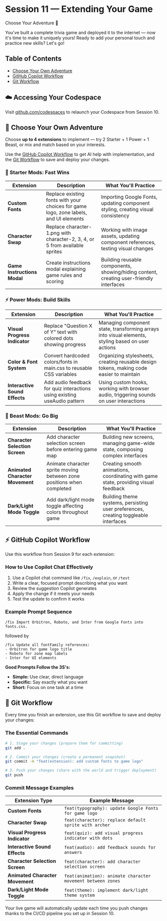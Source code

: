 # Session 11 — Extending Your Game

Choose Your Adventure 🎯

You've built a complete trivia game and deployed it to the internet — now it's time to make it uniquely yours! Ready to add your personal touch and practice new skills? Let's go!

## Table of Contents

- [Choose Your Own Adventure](#choose-your-own-adventure)
- [GitHub Copilot Workflow](#github-copilot-workflow)
- [Git Workflow](#git-workflow)

<a id="accessing-your-codespace"></a>

## ☁️ Accessing Your Codespace

Visit [github.com/codespaces](https://github.com/codespaces) to relaunch your Codespace from Session 10.

<a id="choose-your-own-adventure"></a>

## 🎯 Choose Your Own Adventure

Choose **up to 4 extensions** to implement — try 2 Starter + 1 Power + 1 Beast, or mix and match based on your interests.

Use the [GitHub Copilot Workflow](#github-copilot-workflow) to get AI help with implementation, and the [Git Workflow](#git-workflow) to save and deploy your changes.

### 🚀 Starter Mods: Fast Wins

| Extension     | Description          | What You'll Practice |
|---------------|----------------------|----------------------|
| **Custom Fonts** | Replace existing fonts with your choices for game logo, zone labels, and UI elements | Importing Google Fonts, updating component styling, creating visual consistency |
| **Character Swap** | Replace character-1.png with character-2, 3, 4, or 5 from available sprites | Working with image assets, updating component references, testing visual changes |
| **Game Instructions Modal** | Create instructions modal explaining game rules and scoring | Building reusable components, showing/hiding content, creating user-friendly interfaces |

### ⚡ Power Mods: Build Skills

| Extension     | Description          | What You'll Practice |
|---------------|----------------------|----------------------|
| **Visual Progress Indicator** | Replace "Question X of Y" text with colored dots showing progress | Managing component state, transforming arrays into visual elements, styling based on user actions |
| **Color & Font System** | Convert hardcoded colors/fonts in main.css to reusable CSS variables | Organizing stylesheets, creating reusable design tokens, making code easier to maintain |
| **Interactive Sound Effects** | Add audio feedback for quiz interactions using existing useAudio pattern | Using custom hooks, working with browser audio, triggering sounds on user interactions |

### 🦁 Beast Mods: Go Big

| Extension     | Description          | What You'll Practice |
|---------------|----------------------|----------------------|
| **Character Selection Screen** | Add character selection screen before entering game map | Building new screens, managing game-wide state, composing complex interfaces |
| **Animated Character Movement** | Animate character sprite moving between zone positions when completed | Creating smooth animations, coordinating with game state, providing visual feedback |
| **Dark/Light Mode Toggle** | Add dark/light mode toggle affecting colors throughout game | Building theme systems, persisting user preferences, creating toggleable interfaces |

<a id="github-copilot-workflow"></a>

## ⚡ GitHub Copilot Workflow

Use this workflow from Session 9 for each extension:

### How to Use Copilot Chat Effectively

1. Use a Copilot chat command like `/fix`, `/explain`, or `/test`
2. Write a clear, focused prompt describing what you want
3. Review the suggestion Copilot generates
4. Apply the change if it meets your needs
5. Test the update to confirm it works

### Example Prompt Sequence

```text
/fix Import Orbitron, Roboto, and Inter from Google Fonts into fonts.css.
```

followed by

```text
/fix Update all fontFamily references:
- Orbitron for game logo title
- Roboto for zone map labels
- Inter for UI elements
```

**Good Prompts Follow the 3S's:**

- **Simple:** Use clear, direct language
- **Specific:** Say exactly what you want
- **Short:** Focus on one task at a time

<a id="git-workflow"></a>

## 🔄 Git Workflow

Every time you finish an extension, use this Git workflow to save and deploy your changes:

### The Essential Commands

```bash
# 1. Stage your changes (prepare them for committing)
git add .

# 2. Commit your changes (create a permanent snapshot)
git commit -m "feat(extension): add custom fonts to game logo"

# 3. Push your changes (share with the world and trigger deployment)
git push
```

### Commit Message Examples

| Extension Type                   | Example Message                                              |
|----------------------------------|--------------------------------------------------------------|
| **Custom Fonts**                 | `feat(typography): update Google Fonts for game logo`        |
| **Character Swap**               | `feat(character): replace default sprite with archer`        |
| **Visual Progress Indicator**    | `feat(quiz): add visual progress indicator with dots`        |
| **Interactive Sound Effects**    | `feat(audio): add feedback sounds for answers`               |
| **Character Selection Screen**   | `feat(character): add character selection screen`            |
| **Animated Character Movement**  | `feat(animation): animate character movement between zones`  |
| **Dark/Light Mode Toggle**       | `feat(theme): implement dark/light theme system`             |

Your live game will automatically update each time you push changes thanks to the CI/CD pipeline you set up in Session 10.